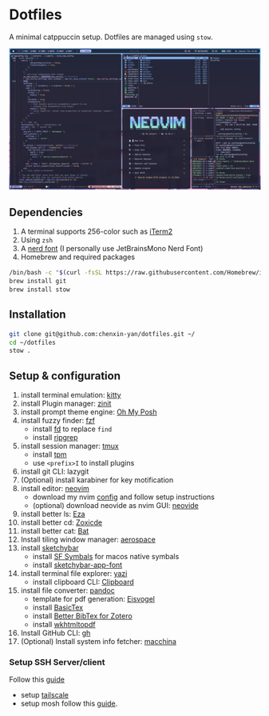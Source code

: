 # Dotfiles

A minimal catppuccin setup. Dotfiles are managed using `stow`.

![Preview](./preview.png)

## Dependencies

1. A terminal supports 256-color such as [iTerm2](https://iterm2.com/index.html)
2. Using `zsh`
3. A [nerd font](https://www.nerdfonts.com) (I personally use JetBrainsMono Nerd Font)
4. Homebrew and required packages

```bash
/bin/bash -c "$(curl -fsSL https://raw.githubusercontent.com/Homebrew/install/HEAD/install.sh)"
brew install git
brew install stow
```

## Installation

```bash
git clone git@github.com:chenxin-yan/dotfiles.git ~/
cd ~/dotfiles
stow .
```

## Setup & configuration

1. install terminal emulation: [kitty](https://sw.kovidgoyal.net/kitty/binary/)
2. install Plugin manager: [zinit](https://github.com/zdharma-continuum/zinit)
3. install prompt theme engine: [Oh My Posh](https://ohmyposh.dev/docs/installation/macos)
4. install fuzzy finder: [fzf](https://github.com/junegunn/fzf)
   - install [fd](https://github.com/sharkdp/fd) to replace `find`
   - install [ripgrep](https://github.com/BurntSushi/ripgrep?tab=readme-ov-file#installation)
5. install session manager: [tmux](https://github.com/tmux/tmux)
   - install [tpm](https://github.com/tmux-plugins/tpm)
   - use `<prefix>I` to install plugins
6. install git CLI: lazygit
7. (Optional) install karabiner for key motification
8. install editor: [neovim](https://neovim.io)
   - download my nvim [config](https://github.com/chenxin-yan/nvim) and follow setup instructions
   - (optional) download neovide as nvim GUI: [neovide](https://neovide.dev)
9. install better ls: [Eza](https://github.com/eza-community/eza/blob/main/INSTALL.md)
10. install better cd: [Zoxicde](https://github.com/ajeetdsouza/zoxide)
11. install better cat: [Bat](https://github.com/sharkdp/bat)
12. Install tiling window manager: [aerospace](https://github.com/nikitabobko/AeroSpace)
13. install [sketchybar](https://felixkratz.github.io/SketchyBar/setup)
    - install [SF Symbals](https://developer.apple.com/sf-symbols/) for macos native symbals
    - install [sketchybar-app-font](https://github.com/kvndrsslr/sketchybar-app-font)
14. install terminal file explorer: [yazi](https://yazi-rs.github.io)
    - install clipboard CLI: [Clipboard](https://github.com/Slackadays/ClipBoard)
15. install file converter: [pandoc](https://pandoc.org)
    - template for pdf generation: [Eisvogel](https://github.com/Wandmalfarbe/pandoc-latex-template)
    - install [BasicTex](https://tug.org/mactex/morepackages.html)
    - install [Better BibTex for Zotero](https://retorque.re/zotero-better-bibtex/)
    - install [wkhtmltopdf](https://wkhtmltopdf.org/downloads.html)
16. Install GitHub CLI: [gh](https://cli.github.com)
17. (Optional) Install system info fetcher: [macchina](https://github.com/Macchina-CLI/macchina)

### Setup SSH Server/client

Follow this [guide](https://www.youtube.com/watch?v=8LcTA5m6_ts)

- setup [tailscale](https://tailscale.com)
- setup mosh follow this [guide](https://docs.blink.sh/integrations/tailscale+mosh).

